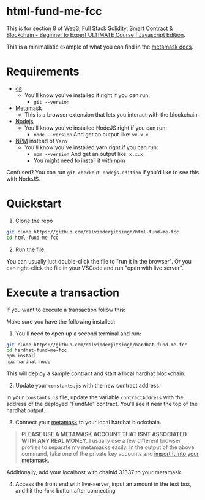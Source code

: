 # html-fund-me-fcc

This is for section 8 of [Web3, Full Stack Solidity, Smart Contract & Blockchain - Beginner to Expert ULTIMATE Course | Javascript Edition](https://github.com/smartcontractkit/full-blockchain-solidity-course-js#lesson-7-hardhat-fund-me).

This is a minimalistic example of what you can find in the [metamask docs](https://docs.metamask.io/guide/create-dapp.html#basic-action-part-1).

# Requirements

- [git](https://git-scm.com/book/en/v2/Getting-Started-Installing-Git)
  - You'll know you've installed it right if you can run:
    - `git --version`
- [Metamask](https://metamask.io/)
  - This is a browser extension that lets you interact with the blockchain.
- [Nodejs](https://nodejs.org/en/)
  - You'll know you've installed NodeJS right if you can run:
    - `node --version` And get an output like: `vx.x.x`
- [NPM](https://docs.npmjs.com/downloading-and-installing-node-js-and-npm) instead of `Yarn`
  - You'll know you've installed yarn right if you can run:
    - `npm --version` And get an output like: `x.x.x`
    - You might need to install it with npm

Confused? You can run `git checkout nodejs-edition` if you'd like to see this with NodeJS.

# Quickstart

1. Clone the repo

```bash
git clone https://github.com/dalvinderjitsingh/html-fund-me-fcc
cd html-fund-me-fcc
```

2. Run the file.

You can usually just double-click the file to "run it in the browser". Or you can right-click the file in your VSCode and run "open with live server".

# Execute a transaction

If you want to execute a transaction follow this:

Make sure you have the following installed:

1. You'll need to open up a second terminal and run:

```bash
git clone https://github.com/dalvinderjitsingh/hardhat-fund-me-fcc
cd hardhat-fund-me-fcc
npm install
npx hardhat node
```

This will deploy a sample contract and start a local hardhat blockchain.

2. Update your `constants.js` with the new contract address.

In your `constants.js` file, update the variable `contractAddress` with the address of the deployed "FundMe" contract. You'll see it near the top of the hardhat output.

3. Connect your [metamask](https://metamask.io/) to your local hardhat blockchain.

> **PLEASE USE A METAMASK ACCOUNT THAT ISNT ASSOCIATED WITH ANY REAL MONEY.**
> I usually use a few different browser profiles to separate my metamasks easily.
> In the output of the above command, take one of the private key accounts and [import it into your metamask.](https://metamask.zendesk.com/hc/en-us/articles/360015489331-How-to-import-an-Account)

Additionally, add your localhost with chainid 31337 to your metamask.

4. Access the front end with live-server, input an amount in the text box, and hit the `fund` button after connecting
